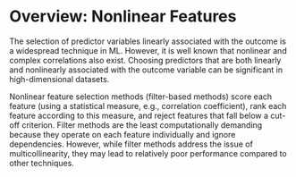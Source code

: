 # Overview: Nonlinear Features

The selection of predictor variables linearly associated with the outcome is a widespread technique in ML. However, it is well known that nonlinear and complex correlations also exist. Choosing predictors that are both linearly and nonlinearly associated with the outcome variable can be significant in high-dimensional datasets.

Nonlinear feature selection methods (filter-based methods) score each feature (using a statistical measure, e.g., correlation coefficient), rank each feature according to this measure, and reject features that fall below a cut-off criterion. Filter methods are the least computationally demanding because they operate on each feature individually and ignore dependencies. However, while filter methods address the issue of multicollinearity, they may lead to relatively poor performance compared to other techniques.